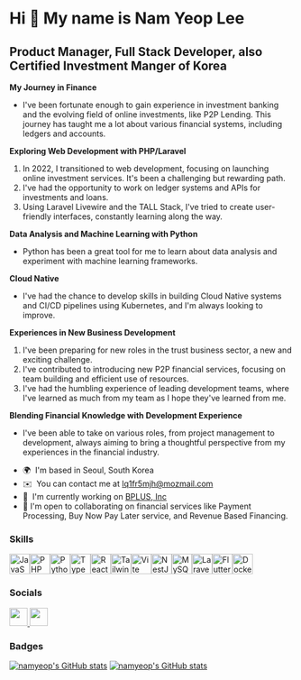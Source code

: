 Hi 👋 My name is Nam Yeop Lee
=============================

Product Manager, Full Stack Developer, also Certified Investment Manger of Korea
--------------------

**My Journey in Finance** 
- I've been fortunate enough to gain experience in investment banking and the evolving field of online investments, like P2P Lending. This journey has taught me a lot about various financial systems, including ledgers and accounts. 

**Exploring Web Development with PHP/Laravel** 
1. In 2022, I transitioned to web development, focusing on launching online investment services. It's been a challenging but rewarding path.
2. I've had the opportunity to work on ledger systems and APIs for investments and loans.
3. Using Laravel Livewire and the TALL Stack, I've tried to create user-friendly interfaces, constantly learning along the way.

**Data Analysis and Machine Learning with Python** 
- Python has been a great tool for me to learn about data analysis and experiment with machine learning frameworks.

**Cloud Native** 
- I've had the chance to develop skills in building Cloud Native systems and CI/CD pipelines using Kubernetes, and I'm always looking to improve.

**Experiences in New Business Development** 
1. I've been preparing for new roles in the trust business sector, a new and exciting challenge.
2. I've contributed to introducing new P2P financial services, focusing on team building and efficient use of resources.
3. I've had the humbling experience of leading development teams, where I've learned as much from my team as I hope they've learned from me.
     
**Blending Financial Knowledge with Development Experience** 
- I've been able to take on various roles, from project management to development, always aiming to bring a thoughtful perspective from my experiences in the financial industry.

*   🌍  I'm based in Seoul, South Korea
*   ✉️  You can contact me at [lq1fr5mjh@mozmail.com](mailto:lq1fr5mjh@mozmail.com)
*   🚀  I'm currently working on [BPLUS, Inc](http://benefitplus.kr)
*   🤝  I'm open to collaborating on financial services like Payment Processing, Buy Now Pay Later service, and Revenue Based Financing.



### Skills 

<p align="left">
<a href="https://developer.mozilla.org/en-US/docs/Web/JavaScript" target="_blank" rel="noreferrer"><img src="https://raw.githubusercontent.com/danielcranney/readme-generator/main/public/icons/skills/javascript-colored.svg" width="36" height="36" alt="JavaScript" /></a><a href="https://www.php.net/" target="_blank" rel="noreferrer"><img src="https://raw.githubusercontent.com/danielcranney/readme-generator/main/public/icons/skills/php-colored.svg" width="36" height="36" alt="PHP" /></a><a href="https://www.python.org/" target="_blank" rel="noreferrer"><img src="https://raw.githubusercontent.com/danielcranney/readme-generator/main/public/icons/skills/python-colored.svg" width="36" height="36" alt="Python" /></a><a href="https://www.typescriptlang.org/" target="_blank" rel="noreferrer"><img src="https://raw.githubusercontent.com/danielcranney/readme-generator/main/public/icons/skills/typescript-colored.svg" width="36" height="36" alt="TypeScript" /></a><a href="https://reactjs.org/" target="_blank" rel="noreferrer"><img src="https://raw.githubusercontent.com/danielcranney/readme-generator/main/public/icons/skills/react-colored.svg" width="36" height="36" alt="React" /></a><a href="https://tailwindcss.com/" target="_blank" rel="noreferrer"><img src="https://raw.githubusercontent.com/danielcranney/readme-generator/main/public/icons/skills/tailwindcss-colored.svg" width="36" height="36" alt="TailwindCSS" /></a><a href="https://vitejs.dev/" target="_blank" rel="noreferrer"><img src="https://raw.githubusercontent.com/danielcranney/readme-generator/main/public/icons/skills/vite-colored.svg" width="36" height="36" alt="Vite" /></a><a href="https://docs.nestjs.com/" target="_blank" rel="noreferrer"><img src="https://raw.githubusercontent.com/danielcranney/readme-generator/main/public/icons/skills/nestjs-colored.svg" width="36" height="36" alt="NestJS" /></a><a href="https://www.mysql.com/" target="_blank" rel="noreferrer"><img src="https://raw.githubusercontent.com/danielcranney/readme-generator/main/public/icons/skills/mysql-colored.svg" width="36" height="36" alt="MySQL" /></a><a href="https://laravel.com/" target="_blank" rel="noreferrer"><img src="https://raw.githubusercontent.com/danielcranney/readme-generator/main/public/icons/skills/laravel-colored.svg" width="36" height="36" alt="Laravel" /></a><a href="https://flutter.dev/" target="_blank" rel="noreferrer"><img src="https://raw.githubusercontent.com/danielcranney/readme-generator/main/public/icons/skills/flutter-colored.svg" width="36" height="36" alt="Flutter" /></a><a href="https://www.docker.com/" target="_blank" rel="noreferrer"><img src="https://raw.githubusercontent.com/danielcranney/readme-generator/main/public/icons/skills/docker-colored.svg" width="36" height="36" alt="Docker" /></a>
                    </p>
                    
                  
### Socials
<p align="left">
                      <a href="https://www.github.com/namyeop" target="_blank" rel="noreferrer">
                    <picture>
                    <source media="(prefers-color-scheme: dark)" srcset="https://raw.githubusercontent.com/danielcranney/readme-generator/main/public/icons/socials/github-dark.svg" />
                    <source media="(prefers-color-scheme: light)" srcset="https://raw.githubusercontent.com/danielcranney/readme-generator/main/public/icons/socials/github.svg" />
                    <img src="https://raw.githubusercontent.com/danielcranney/readme-generator/main/public/icons/socials/github.svg" width="32" height="32" />
                    </picture>
                    </a>
                      <a href="https://www.linkedin.com/in/nam-yeop-lee-ab3273157/" target="_blank" rel="noreferrer">
                    <picture>
                    <source media="(prefers-color-scheme: dark)" srcset="https://raw.githubusercontent.com/danielcranney/readme-generator/main/public/icons/socials/linkedin-dark.svg" />
                    <source media="(prefers-color-scheme: light)" srcset="https://raw.githubusercontent.com/danielcranney/readme-generator/main/public/icons/socials/linkedin.svg" />
                    <img src="https://raw.githubusercontent.com/danielcranney/readme-generator/main/public/icons/socials/linkedin.svg" width="32" height="32" />
                    </picture>
                    </a></p>
                    
### Badges
<a
                      href="http://www.github.com/namyeop"><img src="https://github-readme-stats.vercel.app/api?username=namyeop&show_icons=true&hide=&count_private=true&title_color=0891b2&text_color=ffffff&icon_color=0891b2&bg_color=1c1917&hide_border=true&show_icons=true" alt="namyeop's GitHub stats" /></a>
                      <a
                      href="http://www.github.com/namyeop"><img src="https://github-readme-stats.vercel.app/api/top-langs?username=namyeop&show_icons=true&hide=&count_private=true&title_color=0891b2&text_color=ffffff&icon_color=0891b2&bg_color=1c1917&hide_border=true&show_icons=true" alt="namyeop's GitHub stats" /></a>
